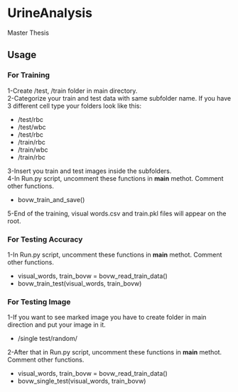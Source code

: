 # UrineAnalysis
Master Thesis

## Usage
### For Training
1-Create /test, /train folder in main directory.<br/>
2-Categorize your train and test data with same subfolder name. If you have 3 different cell type your folders look like this:<br/>
  * /test/rbc
  * /test/wbc
  * /test/rbc
  * /train/rbc
  * /train/wbc
  * /train/rbc<br/>
  
3-Insert you train and test images inside the subfolders.<br/>
4-In Run.py script, uncomment these functions in __main__ methot. Comment other functions.
  * bovw_train_and_save()

5-End of the training, visual words.csv and train.pkl files will appear on the root.
  
### For Testing Accuracy
1-In Run.py script, uncomment these functions in __main__ methot. Comment other functions.
  * visual_words, train_bovw = bovw_read_train_data()
  * bovw_train_test(visual_words, train_bovw)
  
### For Testing Image
1-If you want to see marked image you have to create folder in main direction and put your image in it. 
  * /single test/random/
  
2-After that in Run.py script, uncomment these functions in __main__ methot. Comment other functions.
  * visual_words, train_bovw = bovw_read_train_data()
  * bovw_single_test(visual_words, train_bovw)
